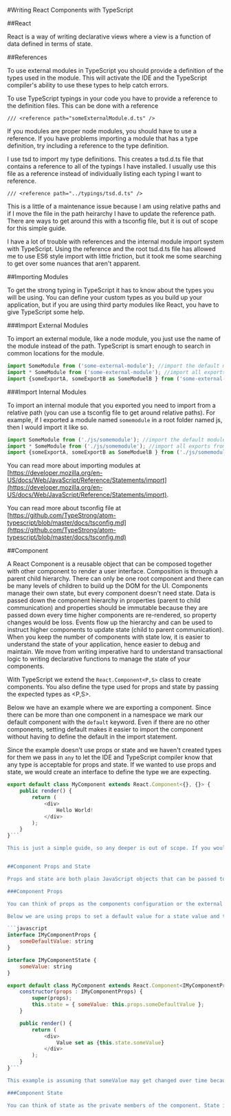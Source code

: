 #Writing React Components with TypeScript

##React

React is a way of writing declarative views where a view is a function of data defined in terms of state.

##References

To use external modules in TypeScript you should provide a definition of the types used in the module. This will activate the IDE and the TypeScript compiler's ability to use these types to help catch errors.

To use TypeScript typings in your code you have to provide a reference to the definition files. This can be done with a reference

`/// <reference path="someExternalModule.d.ts" />`

If you modules are proper node modules, you should have to use a reference. If you have problems importing a module that has a type definition, try including a reference to the type definition.

I use tsd to import my type definitions. This creates a tsd.d.ts file that contains a reference to all of the typings I have installed. I usually use this file as a reference instead of individually listing each typing I want to reference.

`/// <reference path="../typings/tsd.d.ts" />`

This is a little of a maintenance issue because I am using relative paths and if I move the file in the path heirarchy I have to update the reference path. There are ways to get around this with a tsconfig file, but it is out of scope for this simple guide.

I have a lot of trouble with references and the internal module import system with TypeScript. Using the reference and the root tsd.d.ts file has allowed me to use ES6 style import with little friction, but it took me some searching to get over some nuances that aren't apparent.

##Importing Modules

To get the strong typing in TypeScript it has to know about the types you will be using. You can define your custom types as you build up your application, but if you are using third party modules like React, you have to give TypeScript some help. 

###Import External Modules

To import an external module, like a node module, you just use the name of the module instead of the path. TypeScript is smart enough to search in common locations for the module.

```javascript
import SomeModule from ('some-external-module'); //import the default module
import * SomeModule from ('some-external-module'); //import all exports from the module
import {someExportA, someExportB as SomeModuelB } from ('some-external-module'); //import specific moduels and aliasing one of them to a specific name.
```

###Import Internal Modules

To import an internal module that you exported you need to import from a relative path (you can use a tsconfig file to get around relative paths). For example, if I exported a module named `somemodule` in a root folder named js, then I would import it like so.

```javascript
import SomeModule from ('./js/somemodule'); //import the default module
import * SomeModule from ('./js/somemodule'); //import all exports from the module
import {someExportA, someExportB as SomeModuelB } from ('./js/somemodule'); //import specific moduels and aliasing one of them to a specific name.
```

You can read more about importing modules  at [https://developer.mozilla.org/en-US/docs/Web/JavaScript/Reference/Statements/import](https://developer.mozilla.org/en-US/docs/Web/JavaScript/Reference/Statements/import).

You can read more about tsconfig file at [https://github.com/TypeStrong/atom-typescript/blob/master/docs/tsconfig.md](https://github.com/TypeStrong/atom-typescript/blob/master/docs/tsconfig.md)

##Component

A React Component is a reusable object that can be composed together with other component to render a user interface. Composition is through a parent child hierarchy. There can only be one root component and there can be many levels of children to build up the DOM for the UI. Components manage their own state, but every component doesn't need state. Data is passed down the component hierarchy in properties (parent to child communication) and properties should be immutable because they are passed down every time higher components are re-rendered, so property changes would be loss. Events flow up the hierarchy and can be used to instruct higher components to update state (child to parent communication). When you keep the number of components with state low, it is easier to understand the state of your application, hence easier to debug and maintain. We move from writing imperative hard to understand transactional logic to writing declarative functions to manage the state of your components.

With TypeScript we extend the `React.Component<P,S>` class to create components. You also define the type used for props and state by passing the expected types as <P,S>. 

Below we have an example where we are exporting a component. Since there can be more than one component in a namespace we mark our default component with the `default` keyword. Even if there are no other components, setting default makes it easier to import the component without having to define the default in the import statement.

Since the example doesn't use props or state and we haven't created types for them we pass in `any` to let the IDE and TypeScript compiler know that any type is acceptable for props and state. If we wanted to use props and state, we would create an interface to define the type we are expecting.

```javascript
export default class MyComponent extends React.Component<{}, {}> {
    public render() {
        return (
            <div>
                Hello World!
            </div>
        );
    }
}```

This is just a simple guide, so any deeper is out of scope. If you would like to get more info on React Components in TypeScript, I suggest taking a look at the type definition at [https://github.com/DefinitelyTyped/DefinitelyTyped/blob/master/react/react.d.ts](https://github.com/DefinitelyTyped/DefinitelyTyped/blob/master/react/react.d.ts). Unless the signature has changed, you can do a search for `type ReactInstance = Component<any, any> | Element;` to get a feel for how the type is constructed and what properties and methods are available.


##Component Props and State

Props and state are both plain JavaScript objects that can be passed to a component to provide the attributes of a component used to alter the behavior of the component and render HTML. There are some suggestions regarding props and state to help keep your application maintainable and easier to debug. These are only suggestions and there is nothing in React that will prevent you from not following them. If you want your application to be easier to reason about, I suggest you follow some guidelines to help make the state in your application easier to maintain and debug.

###Component Props

You can think of props as the components configuration or the external public API of the component. Once props are set don't expect them to stay in sync as the component goes through its lifecycle. Within the component, props should be considered immutable or read only. After the component is constructed props should not be changed. Parent components can pass props to their child components. A component can set default values for props to keep default values consistent when a props aren't passed in. Default props values will be overridden if props are passed into the component. 

Below we are using props to set a default value for a state value and then using the state value to render in the UI. When using TypeScript for React we define interfaces for the props and state objects. You can see this in the example, IMyComponentProps and IMyComponentState are interfaces that define the types these objects should contain. If your IDE support TypeScript it may be able to use these interfaces to give you visual feedback when you have the wrong types. The TypeScript compiler will also use the interfaces to do type checking. You can get a similar effect in normal React by using propTypes, but I enjoy how TypeScript maps to my C# OOP braint, it makes the component cleaner and easier to read in my opinion.

```javascript
interface IMyComponentProps {
    someDefaultValue: string
}

interface IMyComponentState {
    someValue: string
}

export default class MyComponent extends React.Component<IMyComponentProps, IMyComponentState> {
    constructor(props : IMyComponentProps) {
        super(props);
        this.state = { someValue: this.props.someDefaultValue };
    }

    public render() {
        return (
            <div>
                Value set as {this.state.someValue}
            </div>
        );
    }
}```

This example is assuming that someValue may get changed over time because it is in a state object (we aren't showing the code that would change the state to keep the code simple). If we know that someValue won't change during the components lifetime we would just use the props values directly in render (`Value set as {this.props.someDefaultValue}`). Since props are immutable and shouldn't change, we only move props to state in the constructor when we know the values will change.

###Component State

You can think of state as the private members of the component. State is only accessible within the component, the parent cannot mutate state. A parent can pass in props to set default vaules for state during construction of the component. Components use state to enable interactivity. As event happen in the UI state is updated and this causes the React to rerender the DOM with the new state. So, state should only be used for a component's attributes that need to change over time. All other attributes should be props.